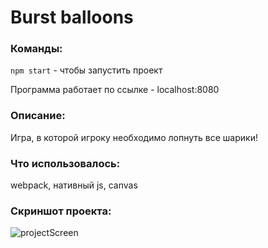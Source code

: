 # Burst balloons

### Команды:

`npm start` - чтобы запустить проект

Программа работает по ссылке - localhost:8080

### Описание: 

Игра, в которой игроку необходимо лопнуть все шарики! 

### Что использовалось: 

webpack, нативный js, canvas 

### Скриншот проекта:

![projectScreen](https://sun9-19.userapi.com/impg/H2WtXa5yl68KI3MHwmoau8Se-jzGTuLS2cvm_A/iHyHp7aqpmk.jpg?size=1920x1040&quality=96&sign=55b5170baadbbf9fab601d6970418762)
